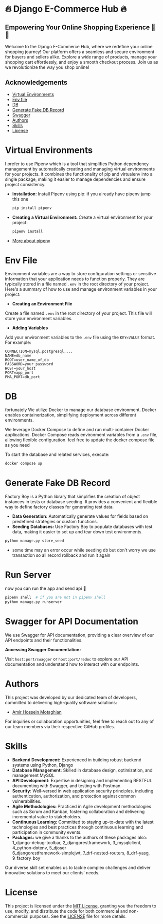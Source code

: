 # :fire: Django E-Commerce Hub :fire:

## Empowering Your Online Shopping Experience :bento: :bento:

Welcome to the Django E-Commerce Hub, where we redefine your online shopping journey! Our platform offers a seamless and
secure environment for buyers and sellers alike. Explore a wide range of products, manage your shopping cart
effortlessly, and enjoy a smooth checkout process. Join us as we revolutionize the way you shop online!

## Acknowledgements

- [Virtual Environments](#virtual_env)
- [Env file](#env_file)
- [DB](#db)
- [Generate Fake DB Record](#factory)
- [Swagger](#swagger)
- [Authors](#author)
- [Skills](#skill)
- [License](#license)

# Virtual Environments  <a name="virtual_env"></a>

I prefer to use Pipenv which is a tool that simplifies Python dependency management by automatically creating and
managing virtual environments for your projects. It combines the functionality of pip and virtualenv into a single
package, making it easier to manage dependencies and ensure project consistency.

- **Installation:** Install Pipenv using pip:
  if you already have pipenv jump this one
  ```bash
  pip install pipenv
  ```

- **Creating a Virtual Environment:** Create a virtual environment for your project:
  ```bash
  pipenv install
  ```
- [More about pipenv](https://pipenv.pypa.io/en/latest/)

# Env File  <a name="envfile"></a>

Environment variables are a way to store configuration settings or sensitive information that your application needs to
function properly. They are typically stored in a file named `.env` in the root directory of your project. Here's a
summary of how to use and manage environment variables in your project:

- **Creating an Environment File**

Create a file named `.env` in the root directory of your project. This file will store your environment variables.

- **Adding Variables**

Add your environment variables to the `.env` file using the `KEY=VALUE` format. For example:

  ```plaintext
  CONNECTION=mysql,postgresql,...
  NAME=db_name
  ROOT=user_name_of_db
  PASSWORD=your_password
  HOST=your_host
  PORT=app_port
  PMA_PORT=db_port
  ```

# DB  <a name="db"></a>

fortunately We utilize Docker to manage our database environment. Docker enables containerization, simplifying
deployment across different environments.

We leverage Docker Compose to define and run multi-container Docker applications. Docker Compose reads environment
variables from a `.env` file, allowing flexible configuration. feel free to update the docker compose file as you need

To start the database and related services, execute:

```bash
docker compose up 
```

# Generate Fake DB Record  <a name="factory"></a>

Factory Boy is a Python library that simplifies the creation of object instances in tests or database seeding. It
provides a convenient and flexible way to define factory classes for generating test data.

- **Data Generation:** Automatically generate values for fields based on predefined strategies or custom functions.
- **Seeding Databases:** Use Factory Boy to populate databases with test data, making it easier to set up and tear down
  test environments.

```bash
python manage.py store_seed
```

- some time may an error occur while seeding db but don't worry we use transaction so all record rollback
  and run it again

# Run Server <a name="run"></a>

now you can run the app and send api :rocket: <br>

```bash
pipenv shell  # if you are not in pipenv shell
python manage.py runserver
```

# Swagger for API Documentation <a name="swagger"></a>

We use Swagger for API documentation, providing a clear overview of our API endpoints and their functionalities.

**Accessing Swagger Documentation:**

Visit `host:port/swagger` or `host:port/redoc` to explore our API documentation and understand how to interact with our
endpoints.

# Authors <a name="authors"></a>

This project was developed by our dedicated team of developers, committed to delivering high-quality software solutions:

- [Amir Hossein Motaghian](https://github.com/johndoe)

For inquiries or collaboration opportunities, feel free to reach out to any of our team members via their respective
GitHub profiles.

# Skills <a name="skills"></a>

- **Backend Development:** Experienced in building robust backend systems using Python, Django
- **Database Management:** Skilled in database design, optimization, and management MySQL
- **API Development:** Expertise in designing and implementing RESTFUL documenting with Swagger, and testing with
  Postman.
- **Security:** Well-versed in web application security principles, including authentication, authorization, and
  protection against common vulnerabilities.
- **Agile Methodologies:** Practiced in Agile development methodologies such as Scrum and Kanban, fostering
  collaboration and delivering incremental value to stakeholders.
- **Continuous Learning:** Committed to staying up-to-date with the latest technologies and best practices through
  continuous learning and participation in community events.
- **Packages:** we give a thanks to the authors of these packages also:<br>
  1_django-debug-toolbar, 2_djangorestframework, 3_mysqlclient, 4_python-dotenv, 5_djoser <br>
  6_djangorestframework-simplejwt, 7_drf-nested-routers, 8_drf-yasg, 9_factory_boy

Our diverse skill set enables us to tackle complex challenges and deliver innovative solutions to meet our clients'
needs.

# License <a name="license"></a>

This project is licensed under the [MIT License](LICENSE), granting you the freedom to use, modify, and distribute the
code for both commercial and non-commercial purposes. See the [LICENSE](LICENSE) file for more details.
